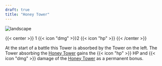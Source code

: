```yaml
---
draft: true
title: "Honey Tower"
---
```


![landscape](/images/towers/towerS_19.png)

{{< center >}}
1 {{< icon "dmg" >}}2 {{< icon "hp" >}}
{{< /center >}}

At the start of a battle this Tower is absorbed by the Tower on the left. The Tower absorbing the [Honey Tower](/towers/honey-tower) gains the {{< icon "hp" >}} HP and {{< icon "dmg" >}} damage of the [Honey Tower](/towers/honey-tower) as a permanent bonus.